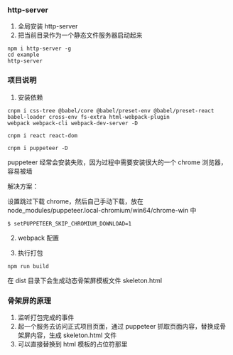### http-server

1. 全局安装 http-server
2. 把当前目录作为一个静态文件服务器启动起来

```
npm i http-server -g
cd example
http-server
```

### 项目说明

1. 安装依赖

```
cnpm i css-tree @babel/core @babel/preset-env @babel/preset-react
babel-loader cross-env fs-extra html-webpack-plugin
webpack webpack-cli webpack-dev-server -D

cnpm i react react-dom

cnpm i puppeteer -D
```

puppeteer 经常会安装失败，因为过程中需要安装很大的一个 chrome 浏览器，容易被墙

解决方案：

设置跳过下载 chrome，然后自己手动下载，放在 node_modules/puppeteer.local-chromium/win64/chrome-win 中

```
$ setPUPPETEER_SKIP_CHROMIUM_DOWNLOAD=1
```

2. webpack 配置

3. 执行打包

```
npm run build
```

在 dist 目录下会生成动态骨架屏模板文件 skeleton.html

### 骨架屏的原理

1. 监听打包完成的事件
2. 起一个服务去访问正式项目页面，通过 puppeteer 抓取页面内容，替换成骨架屏内容，生成 skeleton.html 文件
3. 可以直接替换到 html 模板的占位符那里
